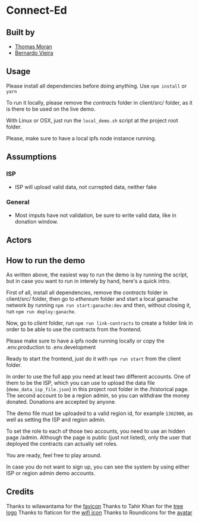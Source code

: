 # Connect-Ed

## Built by
* [Thomas Moran](https://www.linkedin.com/in/thomas-moran-8634007/)
* [Bernardo Vieira](https://www.linkedin.com/in/obernardovieira/)

## Usage
Please install all dependencies before doing anything. Use `npm install` or `yarn`

To run it locally, please remove the *contracts* folder in client/src/ folder, as it is there to be used on the live demo.

With Linux or OSX, just run the `local_demo.sh` script at the project root folder.

Please, make sure to have a local ipfs node instance running.

## Assumptions

### ISP
* ISP will upload valid data, not currepted data, neither fake

### General
* Most imputs have not validation, be sure to write valid data, like in donation window.

## Actors


## How to run the demo

As written above, the easiest way to run the demo is by running the script, but in case you want to run in interely by hand, here's a quick intro.

First of all, install all dependencies, remove the *contracts* folder in client/src/ folder, then go to *ethereum* folder and start a local ganache network by running `npm run start:ganache:dev` and then, without closing it, run `npm run deploy:ganache`.

Now, go to *client* folder, run `npm run link-contracts` to create a folder link in order to be able to use the contracts from the frontend.

Please make sure to have a ipfs node running locally or copy the .env.production to .env.development

Ready to start the frontend, just do it with `npm run start` from the client folder.

In order to use the full app you need at least two different accounts. One of them to be the ISP, which you can use to upload the data file (`demo_data_isp_file.json`) in this project root folder in the /historical page. The second account to be a region admin, so you can withdraw the money donated. Donations are accepted by anyone.

The demo file must be uploaded to a valid region id, for example `1302900`, as well as setting the ISP and region admin.

To set the role to each of those two accounts, you need to use an hidden page /admin. Although the page is public (just not listed), only the user that deployed the contracts can actually set roles.

You are ready, feel free to play around.

In case you do not want to sign up, you can see the system by using either ISP or region admin demo accounts.


## Credits
Thanks to wilawantama for the [favicon](https://www.favicon.cc/?action=icon&file_id=912808)
Thanks to Tahir Khan for the [tree logo](https://pngtree.com/free-vectors)
Thanks to flaticon for the [wifi icon](https://www.flaticon.com/free-icons/wifi)
Thanks to Roundicons for the [avatar](https://www.flaticon.com/authors/roundicons)
